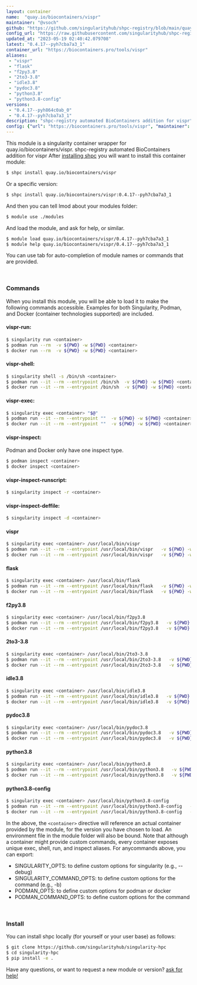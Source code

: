 ```yaml
---
layout: container
name:  "quay.io/biocontainers/vispr"
maintainer: "@vsoch"
github: "https://github.com/singularityhub/shpc-registry/blob/main/quay.io/biocontainers/vispr/container.yaml"
config_url: "https://raw.githubusercontent.com/singularityhub/shpc-registry/main/quay.io/biocontainers/vispr/container.yaml"
updated_at: "2023-05-19 02:40:42.079708"
latest: "0.4.17--pyh7cba7a3_1"
container_url: "https://biocontainers.pro/tools/vispr"
aliases:
 - "vispr"
 - "flask"
 - "f2py3.8"
 - "2to3-3.8"
 - "idle3.8"
 - "pydoc3.8"
 - "python3.8"
 - "python3.8-config"
versions:
 - "0.4.17--pyh864c0ab_0"
 - "0.4.17--pyh7cba7a3_1"
description: "shpc-registry automated BioContainers addition for vispr"
config: {"url": "https://biocontainers.pro/tools/vispr", "maintainer": "@vsoch", "description": "shpc-registry automated BioContainers addition for vispr", "latest": {"0.4.17--pyh7cba7a3_1": "sha256:890b0aecef7246cba2704202775c86baa93563ec5f10ea214fbc0d341ab7d508"}, "tags": {"0.4.17--pyh864c0ab_0": "sha256:2269d0c088056d3f391aaee4d21a7ce240ee093ce5ffa313aae6d521470c1734", "0.4.17--pyh7cba7a3_1": "sha256:890b0aecef7246cba2704202775c86baa93563ec5f10ea214fbc0d341ab7d508"}, "docker": "quay.io/biocontainers/vispr", "aliases": {"vispr": "/usr/local/bin/vispr", "flask": "/usr/local/bin/flask", "f2py3.8": "/usr/local/bin/f2py3.8", "2to3-3.8": "/usr/local/bin/2to3-3.8", "idle3.8": "/usr/local/bin/idle3.8", "pydoc3.8": "/usr/local/bin/pydoc3.8", "python3.8": "/usr/local/bin/python3.8", "python3.8-config": "/usr/local/bin/python3.8-config"}}
---
```


This module is a singularity container wrapper for quay.io/biocontainers/vispr.
shpc-registry automated BioContainers addition for vispr
After [installing shpc](#install) you will want to install this container module:


```bash
$ shpc install quay.io/biocontainers/vispr
```

Or a specific version:

```bash
$ shpc install quay.io/biocontainers/vispr:0.4.17--pyh7cba7a3_1
```

And then you can tell lmod about your modules folder:

```bash
$ module use ./modules
```

And load the module, and ask for help, or similar.

```bash
$ module load quay.io/biocontainers/vispr/0.4.17--pyh7cba7a3_1
$ module help quay.io/biocontainers/vispr/0.4.17--pyh7cba7a3_1
```

You can use tab for auto-completion of module names or commands that are provided.

<br>

### Commands

When you install this module, you will be able to load it to make the following commands accessible.
Examples for both Singularity, Podman, and Docker (container technologies supported) are included.

#### vispr-run:

```bash
$ singularity run <container>
$ podman run --rm  -v ${PWD} -w ${PWD} <container>
$ docker run --rm  -v ${PWD} -w ${PWD} <container>
```

#### vispr-shell:

```bash
$ singularity shell -s /bin/sh <container>
$ podman run --it --rm --entrypoint /bin/sh  -v ${PWD} -w ${PWD} <container>
$ docker run --it --rm --entrypoint /bin/sh  -v ${PWD} -w ${PWD} <container>
```

#### vispr-exec:

```bash
$ singularity exec <container> "$@"
$ podman run --it --rm --entrypoint ""  -v ${PWD} -w ${PWD} <container> "$@"
$ docker run --it --rm --entrypoint ""  -v ${PWD} -w ${PWD} <container> "$@"
```

#### vispr-inspect:

Podman and Docker only have one inspect type.

```bash
$ podman inspect <container>
$ docker inspect <container>
```

#### vispr-inspect-runscript:

```bash
$ singularity inspect -r <container>
```

#### vispr-inspect-deffile:

```bash
$ singularity inspect -d <container>
```


#### vispr

```bash
$ singularity exec <container> /usr/local/bin/vispr
$ podman run --it --rm --entrypoint /usr/local/bin/vispr   -v ${PWD} -w ${PWD} <container> -c " $@"
$ docker run --it --rm --entrypoint /usr/local/bin/vispr   -v ${PWD} -w ${PWD} <container> -c " $@"
```


#### flask

```bash
$ singularity exec <container> /usr/local/bin/flask
$ podman run --it --rm --entrypoint /usr/local/bin/flask   -v ${PWD} -w ${PWD} <container> -c " $@"
$ docker run --it --rm --entrypoint /usr/local/bin/flask   -v ${PWD} -w ${PWD} <container> -c " $@"
```


#### f2py3.8

```bash
$ singularity exec <container> /usr/local/bin/f2py3.8
$ podman run --it --rm --entrypoint /usr/local/bin/f2py3.8   -v ${PWD} -w ${PWD} <container> -c " $@"
$ docker run --it --rm --entrypoint /usr/local/bin/f2py3.8   -v ${PWD} -w ${PWD} <container> -c " $@"
```


#### 2to3-3.8

```bash
$ singularity exec <container> /usr/local/bin/2to3-3.8
$ podman run --it --rm --entrypoint /usr/local/bin/2to3-3.8   -v ${PWD} -w ${PWD} <container> -c " $@"
$ docker run --it --rm --entrypoint /usr/local/bin/2to3-3.8   -v ${PWD} -w ${PWD} <container> -c " $@"
```


#### idle3.8

```bash
$ singularity exec <container> /usr/local/bin/idle3.8
$ podman run --it --rm --entrypoint /usr/local/bin/idle3.8   -v ${PWD} -w ${PWD} <container> -c " $@"
$ docker run --it --rm --entrypoint /usr/local/bin/idle3.8   -v ${PWD} -w ${PWD} <container> -c " $@"
```


#### pydoc3.8

```bash
$ singularity exec <container> /usr/local/bin/pydoc3.8
$ podman run --it --rm --entrypoint /usr/local/bin/pydoc3.8   -v ${PWD} -w ${PWD} <container> -c " $@"
$ docker run --it --rm --entrypoint /usr/local/bin/pydoc3.8   -v ${PWD} -w ${PWD} <container> -c " $@"
```


#### python3.8

```bash
$ singularity exec <container> /usr/local/bin/python3.8
$ podman run --it --rm --entrypoint /usr/local/bin/python3.8   -v ${PWD} -w ${PWD} <container> -c " $@"
$ docker run --it --rm --entrypoint /usr/local/bin/python3.8   -v ${PWD} -w ${PWD} <container> -c " $@"
```


#### python3.8-config

```bash
$ singularity exec <container> /usr/local/bin/python3.8-config
$ podman run --it --rm --entrypoint /usr/local/bin/python3.8-config   -v ${PWD} -w ${PWD} <container> -c " $@"
$ docker run --it --rm --entrypoint /usr/local/bin/python3.8-config   -v ${PWD} -w ${PWD} <container> -c " $@"
```



In the above, the `<container>` directive will reference an actual container provided
by the module, for the version you have chosen to load. An environment file in the
module folder will also be bound. Note that although a container
might provide custom commands, every container exposes unique exec, shell, run, and
inspect aliases. For anycommands above, you can export:

 - SINGULARITY_OPTS: to define custom options for singularity (e.g., --debug)
 - SINGULARITY_COMMAND_OPTS: to define custom options for the command (e.g., -b)
 - PODMAN_OPTS: to define custom options for podman or docker
 - PODMAN_COMMAND_OPTS: to define custom options for the command

<br>

### Install

You can install shpc locally (for yourself or your user base) as follows:

```bash
$ git clone https://github.com/singularityhub/singularity-hpc
$ cd singularity-hpc
$ pip install -e .
```

Have any questions, or want to request a new module or version? [ask for help!](https://github.com/singularityhub/singularity-hpc/issues)